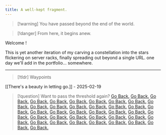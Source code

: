 ```yaml
---
title: A well-kept fragment.
---
```

> [!warning] You have passed beyond the end of the world.

> [!danger] From here, it begins anew.

Welcome !

This is yet another iteration of my carving a constellation into the stars flickering on server racks, finally spreading out beyond a single URL. one day we'll add in the portfolio... somewhere.

---

> [!tldr] Waypoints

[[There's a beauty in letting go.]] - 2025-02-19

> [!question] Want to pass the threshold again?
> [Go Back.](https://rinion.studio/) [Go Back.](https://rinion.studio/) [Go Back.](https://rinion.studio/) [Go Back.](https://rinion.studio/) [Go Back.](https://rinion.studio/) [Go Back.](https://rinion.studio/) [Go Back.](https://rinion.studio/) [Go Back.](https://rinion.studio/) [Go Back.](https://rinion.studio/) [Go Back.](https://rinion.studio/) [Go Back.](https://rinion.studio/) [Go Back.](https://rinion.studio/) [Go Back.](https://rinion.studio/) [Go Back.](https://rinion.studio/) [Go Back.](https://rinion.studio/) [Go Back.](https://rinion.studio/) [Go Back.](https://rinion.studio/) [Go Back.](https://rinion.studio/) [Go Back.](https://rinion.studio/) [Go Back.](https://rinion.studio/) [Go Back.](https://rinion.studio/) [Go Back.](https://rinion.studio/) [Go Back.](https://rinion.studio/) [Go Back.](https://rinion.studio/) [Go Back.](https://rinion.studio/) [Go Back.](https://rinion.studio/) [Go Back.](https://rinion.studio/) [Go Back.](https://rinion.studio/) [Go Back.](https://rinion.studio/) [Go Back.](https://rinion.studio/) [Go Back.](https://rinion.studio/) [Go Back.](https://rinion.studio/) [Go Back.](https://rinion.studio/) [Go Back.](https://rinion.studio/) [Go Back.](https://rinion.studio/) [Go Back.](https://rinion.studio/) [Go Back.](https://rinion.studio/) [Go Back.](https://rinion.studio/) [Go Back.](https://rinion.studio/) 

